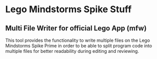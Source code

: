 # Lego Mindstorms Spike Stuff
## Multi File Writer for official Lego App (mfw)
This tool provides the functionality to write multiple files on the Lego Mindstorms Spike Prime in order to be able to split program code into multiple files for better readability during editing and reviewing.
